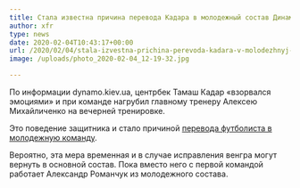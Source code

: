 ```yaml
---
title: Стала известна причина перевода Кадара в молодежный состав Динамо
author: xfr
type: news
date: 2020-02-04T10:43:17+00:00
url: /2020/02/04/stala-izvestna-prichina-perevoda-kadara-v-molodezhnyj-sostav-dinamo/
image: /uploads/photo_2020-02-04_12-19-32.jpg

---
```

По информации dynamo.kiev.ua, центрбек Тамаш Кадар «взорвался эмоциями» и при команде нагрубил главному тренеру Алексею Михайличенко на вечерней тренировке.

Это поведение защитника и стало причиной <a href="https://bet-bro.com.ua/news/trenerskij-shtab-dinamo-otpravil-kadara-v-molodezhnuyu-komandu/" target="_blank" rel="noopener noreferrer">перевода футболиста в молодежную команду</a>.

Вероятно, эта мера временная и в случае исправления венгра могут вернуть в основной состав. Пока вместо него с первой командой работает Александр Романчук из молодежного состава.